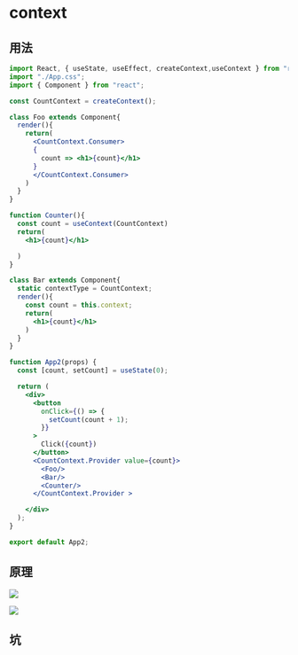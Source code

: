 # context

## 用法
```jsx
import React, { useState, useEffect, createContext,useContext } from "react";
import "./App.css";
import { Component } from "react";

const CountContext = createContext();

class Foo extends Component{
  render(){
    return(
      <CountContext.Consumer>
      {
        count => <h1>{count}</h1>
      }
      </CountContext.Consumer>
    )
  }
}

function Counter(){
  const count = useContext(CountContext)
  return(
    <h1>{count}</h1>

  ) 
}

class Bar extends Component{
  static contextType = CountContext;
  render(){
    const count = this.context;
    return(
      <h1>{count}</h1>
    )
  }
}

function App2(props) {
  const [count, setCount] = useState(0);

  return (
    <div>
      <button
        onClick={() => {
          setCount(count + 1);
        }}
      >
        Click({count})
      </button>
      <CountContext.Provider value={count}>
        <Foo/>
        <Bar/>
        <Counter/>
      </CountContext.Provider >

    </div>
  );
}

export default App2;

```
## 原理
![](https://tva1.sinaimg.cn/large/007S8ZIlly1gdz2srat2gj30mb0djdgd.jpg)

![](https://tva1.sinaimg.cn/large/007S8ZIlly1gdz2vtw3fxj30mi0dtt94.jpg)

## 坑